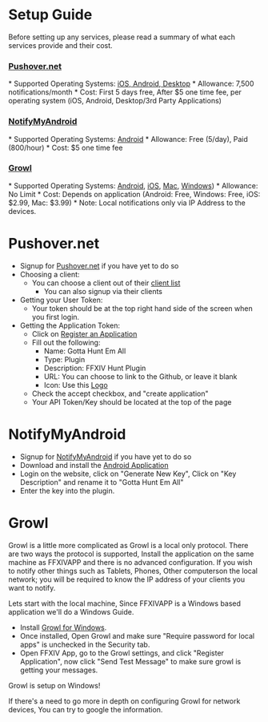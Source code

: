 Setup Guide
===========

Before setting up any services, please read a summary of what each services provide and their cost.

<h3><a href="#pushover">Pushover.net</a></h3>
* Supported Operating Systems: <a href="https://pushover.net/clients">iOS, Android, Desktop</a>
* Allowance: 7,500 notifications/month
* Cost: First 5 days free, After $5 one time fee, per operating system (iOS, Android, Desktop/3rd Party Applications)

<h3><a href="#notifymyandroid">NotifyMyAndroid</a></h3>
* Supported Operating Systems: <a href="https://play.google.com/store/apps/details?id=com.usk.app.notifymyandroid">Android</a>
* Allowance: Free (5/day), Paid (800/hour)
* Cost: $5 one time fee

<h3><a href="#growl">Growl</a></h3>
* Supported Operating Systems: <a href="https://play.google.com/store/apps/details?id=com.growlforandroid.client&hl=en">Android</a>, <a href="http://www.prowlapp.com/">iOS</a>, <a href="http://www.growl.info">Mac</a>, <a href="http://www.growlforwindows.com/">Windows</a>)
* Allowance: No Limit
* Cost: Depends on application (Android: Free, Windows: Free, iOS: $2.99, Mac: $3.99)
* Note: Local notifications only via IP Address to the devices.

<a name="pushover"></a>Pushover.net
==================
* Signup for <a href="http://www.pushover.net">Pushover.net</a> if you have yet to do so
* Choosing a client:
  * You can choose a client out of their <a href="https://pushover.net/clients">client list</a>
    * You can also signup via their clients
* Getting your User Token:
  * Your token should be at the top right hand side of the screen when you first login.
* Getting the Application Token:
  * Click on <a href="https://pushover.net/apps/build">Register an Application</a>
  * Fill out the following:
    * Name: Gotta Hunt Em All
    * Type: Plugin
    * Description: FFXIV Hunt Plugin
    * URL: You can choose to link to the Github, or leave it blank
    * Icon: Use this <a href="https://raw.githubusercontent.com/KnightAR/ffxivapp-plugin-knightar-hunt-em-all/master/distribution/Logo.png">Logo</a>
  * Check the accept checkbox, and "create application"
  * Your API Token/Key should be located at the top of the page

<a name="notifymyandroid"></a>NotifyMyAndroid
==================
* Signup for <a href="http://www.notifymyandroid.com">NotifyMyAndroid</a> if you have yet to do so
* Download and install the <a href="https://play.google.com/store/apps/details?id=com.usk.app.notifymyandroid">Android Application</a>
* Login on the website, click on "Generate New Key", Click on "Key Description" and rename it to "Gotta Hunt Em All"
* Enter the key into the plugin.

<a name="growl"></a>Growl
==================
Growl is a little more complicated as Growl is a local only protocol. There are two ways the protocol is supported, Install the application on the same machine as FFXIVAPP and there is no advanced configuration. If you wish to notify other things such as Tablets, Phones, Other computerson the local network; you will be required to know the IP address of your clients you want to notify.

Lets start with the local machine, Since FFXIVAPP is a Windows based application we'll do a Windows Guide.
* Install <a href="http://www.growlforwindows.com/">Growl for Windows</a>.
* Once installed, Open Growl and make sure "Require password for local apps" is unchecked in the Security tab.
* Open FFXIV App, go to the Growl settings, and click "Register Application", now click "Send Test Message" to make sure growl is getting your messages.

Growl is setup on Windows!

If there's a need to go more in depth on configuring Growl for network devices, You can try to google the information.